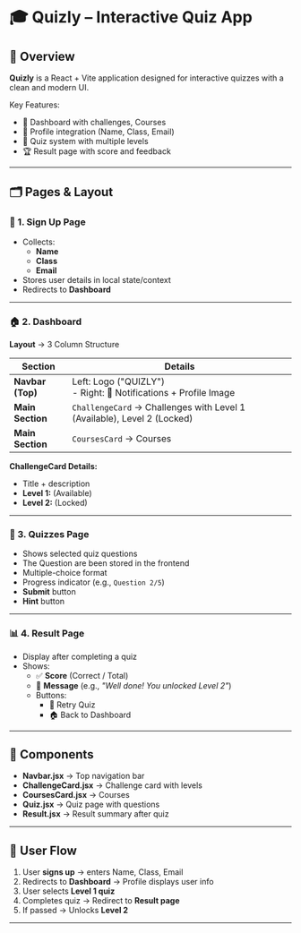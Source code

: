 # 🎓 Quizly – Interactive Quiz App

## 📖 Overview
**Quizly** is a React + Vite application designed for interactive quizzes with a clean and modern UI.

Key Features:
- 📌 Dashboard with challenges, Courses 
- 👤 Profile integration (Name, Class, Email)  
- 📝 Quiz system with multiple levels  
- 🏆 Result page with score and feedback  

---

## 🗂️ Pages & Layout

### 🔑 1. Sign Up Page
- Collects:
  - **Name**
  - **Class**
  - **Email**
- Stores user details in local state/context
- Redirects to **Dashboard**

---

### 🏠 2. Dashboard
**Layout** → 3 Column Structure  

| Section          | Details                                                                 |
|------------------|-------------------------------------------------------------------------|
| **Navbar (Top)** |  Left: Logo ("QUIZLY") <br> - Right: 🔔 Notifications + Profile Image   |
| **Main Section** | `ChallengeCard` → Challenges with Level 1 (Available), Level 2 (Locked) |
| **Main Section** | `CoursesCard`   → Courses                                               |

**ChallengeCard Details:**
- Title + description  
- **Level 1:** (Available)  
- **Level 2:** (Locked)  

---

### 📝 3. Quizzes Page
- Shows selected quiz questions
- The Question are been stored in the frontend
- Multiple-choice format  
- Progress indicator (e.g., `Question 2/5`)  
- **Submit** button
- **Hint** button 

---

### 📊 4. Result Page
- Display after completing a quiz  
- Shows:  
  - ✅ **Score** (Correct / Total)  
  - 🎉 **Message** (e.g., *"Well done! You unlocked Level 2"*)  
  - Buttons:  
    - 🔄 Retry Quiz  
    - 🏠 Back to Dashboard  

---

## 🧩 Components
- **Navbar.jsx** → Top navigation bar  
- **ChallengeCard.jsx** → Challenge card with levels  
- **CoursesCard.jsx** → Courses
- **Quiz.jsx** → Quiz page with questions  
- **Result.jsx** → Result summary after quiz  

---

## 🔄 User Flow
1. User **signs up** → enters Name, Class, Email  
2. Redirects to **Dashboard** → Profile displays user info  
3. User selects **Level 1 quiz**  
4. Completes quiz → Redirect to **Result page**  
5. If passed → Unlocks **Level 2**  

---
